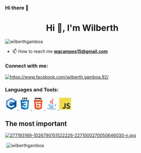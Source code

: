### Hi there 👋

<!--
**WilberthGamboa/WilberthGamboa** is a ✨ _special_ ✨ repository because its `README.md` (this file) appears on your GitHub profile.

Here are some ideas to get you started:

- 🔭 I’m currently working on ...
- 🌱 I’m currently learning ...
- 👯 I’m looking to collaborate on ...
- 🤔 I’m looking for help with ...
- 💬 Ask me about ...
- 📫 How to reach me: ...
- 😄 Pronouns: ...
- ⚡ Fun fact: ...
-->
<h1 align="center">Hi 👋, I'm Wilberth</h1>
<p align="left"> <img src="https://komarev.com/ghpvc/?username=wilberthgamboa&label=Profile%20views&color=0e75b6&style=flat" alt="wilberthgamboa" /> </p>

- 📫 How to reach me **wgcampos15@gmail.com**

<h3 align="left">Connect with me:</h3>
<p align="left">
<a href="https://fb.com/https://www.facebook.com/wilberth.gamboa.92/" target="blank"><img align="center" src="https://raw.githubusercontent.com/rahuldkjain/github-profile-readme-generator/master/src/images/icons/Social/facebook.svg" alt="https://www.facebook.com/wilberth.gamboa.92/" height="30" width="40" /></a>
</p>

<h3 align="left">Languages and Tools:</h3>
<p align="left"> <a href="https://www.cprogramming.com/" target="_blank" rel="noreferrer"> <img src="https://raw.githubusercontent.com/devicons/devicon/master/icons/c/c-original.svg" alt="c" width="40" height="40"/> </a> <a href="https://www.w3schools.com/css/" target="_blank" rel="noreferrer"> <img src="https://raw.githubusercontent.com/devicons/devicon/master/icons/css3/css3-original-wordmark.svg" alt="css3" width="40" height="40"/> </a> <a href="https://www.w3.org/html/" target="_blank" rel="noreferrer"> <img src="https://raw.githubusercontent.com/devicons/devicon/master/icons/html5/html5-original-wordmark.svg" alt="html5" width="40" height="40"/> </a> <a href="https://www.java.com" target="_blank" rel="noreferrer"> <img src="https://raw.githubusercontent.com/devicons/devicon/master/icons/java/java-original.svg" alt="java" width="40" height="40"/> </a> <a href="https://developer.mozilla.org/en-US/docs/Web/JavaScript" target="_blank" rel="noreferrer"> <img src="https://raw.githubusercontent.com/devicons/devicon/master/icons/javascript/javascript-original.svg" alt="javascript" width="40" height="40"/> </a> </p>

## The most important 
[![277193169-1026790151522226-2271000270050646030-n.jpg](https://i.postimg.cc/hvQsjzWB/277193169-1026790151522226-2271000270050646030-n.jpg)](https://postimg.cc/n9ZBSLhR)
<p>&nbsp;<img align="center" src="https://github-readme-stats.vercel.app/api?username=wilberthgamboa&show_icons=true&locale=en" alt="wilberthgamboa" /></p>

